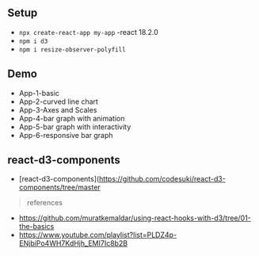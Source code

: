 ## Setup

- `npx create-react-app my-app`   -react 18.2.0
- `npm i d3`
- `npm i resize-observer-polyfill`

## Demo

- App-1-basic
- App-2-curved line chart
- App-3-Axes and Scales
- App-4-bar graph with animation
- App-5-bar graph with interactivity
- App-6-responsive bar graph

## react-d3-components

- [react-d3-components](https://github.com/codesuki/react-d3-components/tree/master

> references
 - https://github.com/muratkemaldar/using-react-hooks-with-d3/tree/01-the-basics
 - https://www.youtube.com/playlist?list=PLDZ4p-ENjbiPo4WH7KdHjh_EMI7Ic8b2B
